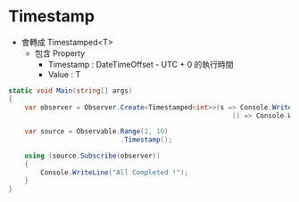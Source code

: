 # Timestamp

- 會轉成 Timestamped\<T>
  - 包含 Property
    - Timestamp : DateTimeOffset - UTC + 0 的執行時間
    - Value : T

```cs
static void Main(string[] args)
{
    var observer = Observer.Create<Timestamped<int>>(s => Console.WriteLine(s.Timestamp.ToString("hh:mm:ss fffffff")),
                                                        () => Console.WriteLine("Complete"));

    var source = Observable.Range(1, 10)
                            .Timestamp();

    using (source.Subscribe(observer))
    {
        Console.WriteLine("All Completed !");
    }
}
```
